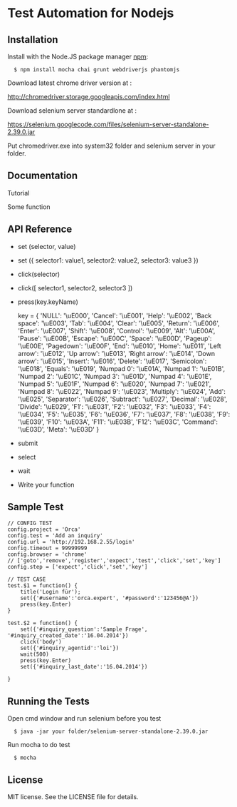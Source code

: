 Test Automation for Nodejs
===============

## Installation

  Install with the Node.JS package manager [npm](http://npmjs.org/):

      $ npm install mocha chai grunt webdriverjs phantomjs
	  
  Download latest chrome driver version at :
  
  http://chromedriver.storage.googleapis.com/index.html
	  
  Download selenium server standardlone at :
  
  https://selenium.googlecode.com/files/selenium-server-standalone-2.39.0.jar
	  
  Put chromedriver.exe into system32 folder and selenium server in your folder.

## Documentation

  Tutorial 
  
  Some function
  
## API Reference

  * set (selector, value) 
	
  * set ({
	selector1: value1,
	selector2: value2,
	selector3: value3
  })	
	
  * click(selector)
	
  * click([ selector1, selector2, selector3 ])
	
  * press(key.keyName)

    key = {
        'NULL': '\uE000',
        'Cancel': '\uE001',
        'Help': '\uE002',
        'Back space': '\uE003',
        'Tab': '\uE004',
        'Clear': '\uE005',
        'Return': '\uE006',
        'Enter': '\uE007',
        'Shift': '\uE008',
        'Control': '\uE009',
        'Alt': '\uE00A',
        'Pause': '\uE00B',
        'Escape': '\uE00C',
        'Space': '\uE00D',
        'Pageup': '\uE00E',
        'Pagedown': '\uE00F',
        'End': '\uE010',
        'Home': '\uE011',
        'Left arrow': '\uE012',
        'Up arrow': '\uE013',
        'Right arrow': '\uE014',
        'Down arrow': '\uE015',
        'Insert': '\uE016',
        'Delete': '\uE017',
        'Semicolon': '\uE018',
        'Equals': '\uE019',
        'Numpad 0': '\uE01A',
        'Numpad 1': '\uE01B',
        'Numpad 2': '\uE01C',
        'Numpad 3': '\uE01D',
        'Numpad 4': '\uE01E',
        'Numpad 5': '\uE01F',
        'Numpad 6': '\uE020',
        'Numpad 7': '\uE021',
        'Numpad 8': '\uE022',
        'Numpad 9': '\uE023',
        'Multiply': '\uE024',
        'Add': '\uE025',
        'Separator': '\uE026',
        'Subtract': '\uE027',
        'Decimal': '\uE028',
        'Divide': '\uE029',
        'F1': '\uE031',
        'F2': '\uE032',
        'F3': '\uE033',
        'F4': '\uE034',
        'F5': '\uE035',
        'F6': '\uE036',
        'F7': '\uE037',
        'F8': '\uE038',
        'F9': '\uE039',
        'F10': '\uE03A',
        'F11': '\uE03B',
        'F12': '\uE03C',
        'Command': '\uE03D',
        'Meta': '\uE03D'
    }

  * submit
	 
  * select
	
  * wait	
  
  * Write your function
   
  
## Sample Test
  
	// CONFIG TEST
	config.project = 'Orca'
	config.test = 'Add an inquiry'
	config.url = 'http://192.168.2.55/login'
	config.timeout = 99999999 
	config.browser = 'chrome'    
	// ['goto','remove','register','expect','test','click','set','key'] 
	config.step = ['expect','click','set','key']   
   
	// TEST CASE   
	test.$1 = function() {   
		title('Login für');       
		set({'#username':'orca.expert', '#password':'123456@A'}) 
		press(key.Enter)
	}  

	test.$2 = function() {
		set({'#inquiry_question':'Sample Frage', '#inquiry_created_date':'16.04.2014'})
		click('body')
		set({'#inquiry_agentid':'loi'}) 
		wait(500)
		press(key.Enter)
		set({'#inquiry_last_date':'16.04.2014'})
	
	}
  
  
  
## Running the Tests

  Open cmd window and run selenium before you test
	
	  $ java -jar your folder/selenium-server-standalone-2.39.0.jar
  
  Run mocha to do test
	
      $ mocha
 
## License
  MIT license. See the LICENSE file for details.